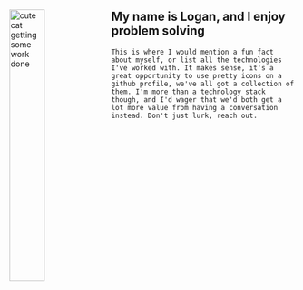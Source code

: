 <div width="100%">
  <img width="35%" align="left" src="https://images-cdn.exchange.art/qshqgr0cjqmr5phD1tK-3gnohYWmfcXwx6VWnk27o38?ext=fastly&optimize=medium" alt="cute cat getting some work done" />
    
  ## My name is Logan, and I enjoy problem solving
  ```This is where I would mention a fun fact about myself, or list all the technologies I've worked with. It makes sense, it's a great opportunity to use pretty icons on a github profile, we've all got a collection of them. I'm more than a technology stack though, and I'd wager that we'd both get a lot more value from having a conversation instead. Don't just lurk, reach out.```
  
  <br />
  <img src="https://komarev.com/ghpvc/?username=logan858&style=for-the-badge&color=grey&label=Fans" alt=""/>  
</div>


<!--
**logan858/logan858** is a ✨ _special_ ✨ repository because its `README.md` (this file) appears on your GitHub profile.
